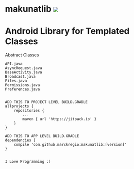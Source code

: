 # makunatlib [![](https://jitpack.io/v/marckregio/makunatlib.svg)](https://jitpack.io/#marckregio/makunatlib)


# Android Library for Templated Classes

Abstract Classes

	API.java
	AsyncRequest.java
	BaseActivity.java
	Broadcast.java
	Files.java
	Permissions.java
	Preferences.java
	

	ADD THIS TO PROJECT LEVEL BUILD.GRADLE
	allprojects {
		repositories {
			...
			maven { url 'https://jitpack.io' }
		}
	}
	
	ADD THIS TO APP LEVEL BUILD.GRADLE
	dependencies {
		compile 'com.github.marckregio:makunatlib:[version]'
	}
	

	I Love Programming :) 
